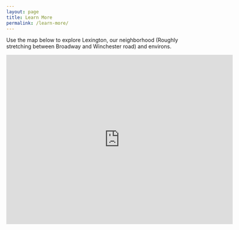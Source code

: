 ```yaml
---
layout: page
title: Learn More
permalink: /learn-more/
---
```

<p> Use the map below to explore Lexington, our neighborhood (Roughly stretching between Broadway and Winchester road) and environs. </P>
  <iframe src="https://www.google.com/maps/embed?pb=!1m18!1m12!1m3!1d12567.526675719302!2d-84.48300198923941!3d38.04984347180347!2m3!1f0!2f0!3f0!3m2!1i1024!2i768!4f13.1!3m3!1m2!1s0x88424429cc9ceb25%3A0x84f08341908c4fdd!2sLexington%2C+KY!5e0!3m2!1sen!2sus!4v1424114933593" width="600" height="450" frameborder="0" style="border:2"></iframe>
